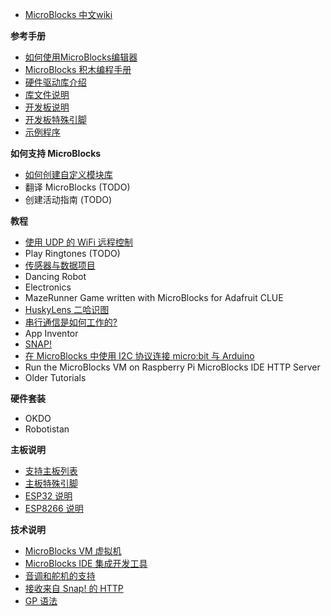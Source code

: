 <!-- docs/\_sidebar.md -->

<!-- - MicroBlocks 中文wiki -->
- [MicroBlocks 中文wiki](/)

**参考手册**
- [如何使用MicroBlocks编辑器](用户手册.md)
- [MicroBlocks 积木编程手册](MicroBlocks%20积木编程手册.md)
- [硬件驱动库介绍](硬件驱动库.md)
- [库文件说明](库文件夹.md)
- [开发板说明](主板说明.md)
- [开发板特殊引脚](主板特殊引脚.md)
- [示例程序](示例程序.md)

**如何支持 MicroBlocks**
- [如何创建自定义模块库](如何创建一个新的脚本库.md)
- 翻译 MicroBlocks (TODO)
- 创建活动指南 (TODO)
 
**教程**
- [使用 UDP 的 WiFi 远程控制](使用%20UDP%20的%20WiFi%20远程控制.md)
- Play Ringtones (TODO)
- [传感器与数据项目](传感器与数据项目.md)
- Dancing Robot
- Electronics
- MazeRunner Game written with MicroBlocks for Adafruit CLUE
- [HuskyLens 二哈识图](二哈识图.md)
- [串行通信是如何工作的?](串行通信是如何工作的.md)
- App Inventor
- [SNAP!](SNAP!.md)
- [在 MicroBlocks 中使用 I2C 协议连接 micro:bit 与 Arduino](在%20MicroBlocks%20中使用%20I2C%20协议连接%20micro%3Abit%20与%20Arduino.md)
- Run the MicroBlocks VM on Raspberry Pi
MicroBlocks IDE HTTP Server
- Older Tutorials

**硬件套装**
- OKDO
- Robotistan

**主板说明**
- [支持主板列表](支持主板列表.md)
- [主板特殊引脚](主板特殊引脚.md)
- [ESP32 说明](ESP32%20说明.md)
- [ESP8266 说明](ESP8266%20说明.md)

**技术说明**
- [MicroBlocks VM 虚拟机](MicroBlocks%20VM%20虚拟机.md)
- [MicroBlocks IDE 集成开发工具](MicroBlocks%20IDE%20集成开发工具.md)
- [音调和舵机的支持](音调和舵机的支持.md)
- [接收来自 Snap! 的 HTTP](接收来自%20Snap!%20的%20HTTP.md)
- [GP 语法](GP%20语法.md)